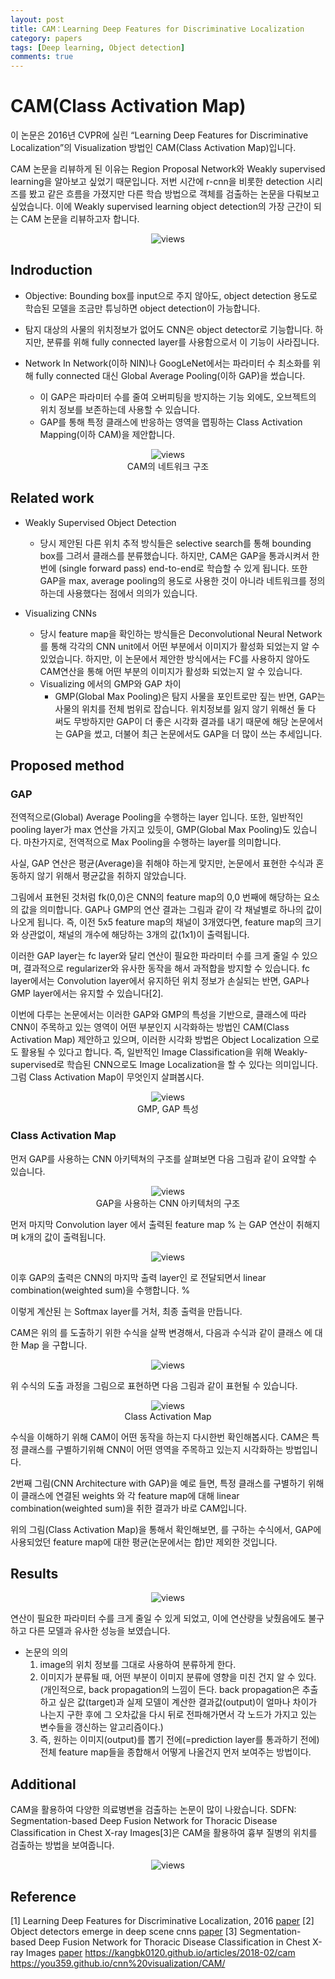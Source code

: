 ```yaml
---
layout: post
title: CAM：Learning Deep Features for Discriminative Localization
category: papers
tags: [Deep learning, Object detection]
comments: true
---
```

# CAM(Class Activation Map)

이 논문은 2016년 CVPR에 실린 “Learning Deep Features for Discriminative Localization”의 Visualization 방법인 CAM(Class Activation Map)입니다. 

CAM 논문을 리뷰하게 된 이유는 Region Proposal Network와 Weakly supervised learning을 알아보고 싶었기 때문입니다. 저번 시간에 r-cnn을 비롯한 detection 시리즈를 봤고 같은 흐름을 가졌지만 다른 학습 방법으로 객체를 검출하는 논문을 다뤄보고 싶었습니다. 이에 Weakly supervised learning object detection의 가장 근간이 되는 CAM 논문을 리뷰하고자 합니다. 

<center>
<figure>
<img src="/assets/post_img/papers/2020-03-04-CAM/main1.png" alt="views">
<figcaption></figcaption>
</figure>
</center>

## Indroduction
- Objective: Bounding box를 input으로 주지 않아도, object detection 용도로 학습된 모델을 조금만 튜닝하면 object detection이 가능합니다.

- 탐지 대상의 사물의 위치정보가 없어도 CNN은 object detector로 기능합니다. 하지만, 분류를 위해 fully connected layer를 사용함으로서 이 기능이 사라집니다.

- Network In Network(이하 NIN)나 GoogLeNet에서는 파라미터 수 최소화를 위해 fully connected 대신 Global Average Pooling(이하 GAP)을 썼습니다.
    - 이 GAP은 파라미터 수를 줄여 오버피팅을 방지하는 기능 외에도, 오브젝트의 위치 정보를 보존하는데 사용할 수 있습니다.
    - GAP를 통해 특정 클래스에 반응하는 영역을 맵핑하는 Class Activation Mapping(이하 CAM)을 제안합니다.

<center>
<figure>
<img src="/assets/post_img/papers/2020-03-04-CAM/fig2.png" alt="views">
<figcaption>CAM의 네트워크 구조</figcaption>
</figure>
</center>

## Related work
- Weakly Supervised Object Detection 
    - 당시 제안된 다른 위치 추적 방식들은 selective search를 통해 bounding box를 그려서 클래스를 분류했습니다. 하지만, CAM은 GAP을 통과시켜서 한번에 (single forward pass) end-to-end로 학습할 수 있게 됩니다. 또한 GAP을 max, average pooling의 용도로 사용한 것이 아니라 네트워크를 정의하는데 사용했다는 점에서 의의가 있습니다.

- Visualizing CNNs
    - 당시 feature map을 확인하는 방식들은 Deconvolutional Neural Network를 통해 각각의 CNN unit에서 어떤 부분에서 이미지가 활성화 되었는지 알 수 있었습니다. 하지만, 이 논문에서 제안한 방식에서는 FC를 사용하지 않아도 CAM연산을 통해 어떤 부분의 이미지가 활성화 되었는지 알 수 있습니다.
    - Visualizing 에서의 GMP와 GAP 차이
        - GMP(Global Max Pooling)은 탐지 사물을 포인트로만 짚는 반면, GAP는 사물의 위치를 전체 범위로 잡습니다. 위치정보를 잃지 않기 위해선 둘 다 써도 무방하지만 GAP이 더 좋은 시각화 결과를 내기 때문에 해당 논문에서는 GAP을 썼고, 더불어 최근 논문에서도 GAP을 더 많이 쓰는 추세입니다.



## Proposed method

### GAP
전역적으로(Global) Average Pooling을 수행하는 layer 입니다. 또한, 일반적인 pooling layer가 max 연산을 가지고 있듯이, GMP(Global Max Pooling)도 있습니다. 마찬가지로, 전역적으로 Max Pooling을 수행하는 layer를 의미합니다. 

사실, GAP 연산은 평균(Average)을 취해야 하는게 맞지만, 논문에서 표현한 수식과 혼동하지 않기 위해서 평균값을 취하지 않았습니다.

그림에서 표현된 것처럼 fk(0,0)은 CNN의 feature map의 0,0 번째에 해당하는 요소의 값을 의미합니다. GAP나 GMP의 연산 결과는 그림과 같이 각 채널별로 하나의 값이 나오게 됩니다. 즉, 이전 5x5 feature map의 채널이 3개였다면, feature map의 크기와 상관없이, 채널의 개수에 해당하는 3개의 값(1x1)이 출력됩니다. 

이러한 GAP layer는 fc layer와 달리 연산이 필요한 파라미터 수를 크게 줄일 수 있으며, 결과적으로 regularizer와 유사한 동작을 해서 과적합을 방지할 수 있습니다.
fc layer에서는 Convolution layer에서 유지하던 위치 정보가 손실되는 반면, GAP나 GMP layer에서는 유지할 수 있습니다[2].

이번에 다루는 논문에서는 이러한 GAP와 GMP의 특성을 기반으로, 클래스에 따라 CNN이 주목하고 있는 영역이 어떤 부분인지 시각화하는 방법인 CAM(Class Activation Map) 제안하고 있으며, 이러한 시각화 방법은 Object Localization 으로도 활용될 수 있다고 합니다.
즉, 일반적인 Image Classification을 위해 Weakly-supervised로 학습된 CNN으로도 Image Localization을 할 수 있다는 의미입니다. 그럼 Class Activation Map이 무엇인지 살펴봅시다.

<center>
<figure>
<img src="/assets/post_img/papers/2020-03-04-CAM/fig1.png" alt="views">
<figcaption>GMP, GAP 특성</figcaption>
</figure>
</center>


### Class Activation Map

먼저 GAP를 사용하는 CNN 아키텍쳐의 구조를 살펴보면 다음 그림과 같이 요약할 수 있습니다.
<center>
<figure>
<img src="/assets/post_img/papers/2020-03-04-CAM/fig3.png" alt="views">
<figcaption>GAP을 사용하는 CNN 아키텍처의 구조</figcaption>
</figure>
</center>
먼저 마지막 Convolution layer 에서 출력된 feature map % <![CDATA[f_k(x,y)%]]>는 GAP 연산이 취해지며 k개의 값이 출력됩니다.
<center>
<figure>
<img src="/assets/post_img/papers/2020-03-04-CAM/fig4.png" alt="views">
<figcaption></figcaption>
</figure>
</center>
이후 GAP의 출력은 CNN의 마지막 출력 layer인 <![CDATA[S_c%]]>로 전달되면서 linear combination(weighted sum)을 수행합니다.
% <![CDATA[
\begin{split}
    S_c &= \sum_{k}w_k^c F_k \\
        &= \sum_{k}w_k^c \sum_{x,y}f_k(x,y) \\
        &= \sum_{x,y}\sum_{k}w_k^c f_k(x,y)
\end{split} %]]>

이렇게 계산된 <![CDATA[S_c%]]>는 Softmax layer를 거처, 최종 출력을 만듭니다.

CAM은 위의 <![CDATA[S_c%]]>를 도출하기 위한 수식을 살짝 변경해서, 다음과 수식과 같이 클래스 <![CDATA[c%]]>에 대한 Map 을 구합니다.
<center>
<figure>
<img src="/assets/post_img/papers/2020-03-04-CAM/fig5.png" alt="views">
<figcaption></figcaption>
</figure>
</center>
위 수식의 도출 과정을 그림으로 표현하면 다음 그림과 같이 표현될 수 있습니다.
<center>
<figure>
<img src="/assets/post_img/papers/2020-03-04-CAM/fig6.png" alt="views">
<figcaption>Class Activation Map</figcaption>
</figure>
</center>
수식을 이해하기 위해 CAM이 어떤 동작을 하는지 다시한번 확인해봅시다. CAM은 특정 클래스<![CDATA[c%]]>를 구별하기위해 CNN이 어떤 영역을 주목하고 있는지 시각화하는 방법입니다.

2번째 그림(CNN Architecture with GAP)을 예로 들면, 특정 클래스<![CDATA[c=2%]]>를 구별하기 위해 이 클래스에 연결된 weights <![CDATA[w^2_1, w^2_2, w^2_3%]]>와 각 feature map에 대해 linear combination(weighted sum)을 취한 결과가 바로 CAM입니다.

위의 그림(Class Activation Map)을 통해서 확인해보면, <![CDATA[S_c%]]>를 구하는 수식에서, GAP에 사용되었던 feature map에 대한 평균(논문에서는 합)만 제외한 것입니다.

## Results
<center>
<figure>
<img src="/assets/post_img/papers/2020-03-04-CAM/fig7.png" alt="views">
<figcaption></figcaption>
</figure>
</center>

연산이 필요한 파라미터 수를 크게 줄일 수 있게 되었고, 이에 연산량을 낮췄음에도 불구하고 다른 모델과 유사한 성능을 보였습니다.

- 논문의 의의
    1. image의 위치 정보를 그대로 사용하여 분류하게 한다.
    2. 이미지가 분류될 때, 어떤 부분이 이미지 분류에 영향을 미친 건지 알 수 있다. (개인적으로, back propagation의 느낌이 든다. back propagation은  추출하고 싶은 값(target)과 실제 모델이 계산한 결과값(output)이 얼마나 차이가 나는지 구한 후에 그 오차값을 다시 뒤로 전파해가면서 각 노드가 가지고 있는 변수들을 갱신하는 알고리즘이다.) 
    3. 즉, 원하는 이미지(output)를 뽑기 전에(=prediction layer를 통과하기 전에) 전체 feature map들을 종합해서 어떻게 나올건지 먼저 보여주는 방법이다.

## Additional
CAM을 활용하여 다양한 의료병변을 검출하는 논문이 많이 나왔습니다. SDFN: Segmentation-based Deep Fusion Network for Thoracic Disease Classification in Chest X-ray Images[3]은 CAM을 활용하여 흉부 질병의 위치를 검출하는 방법을 보여줍니다.
<center>
<figure>
<img src="/assets/post_img/papers/2020-03-04-CAM/fig8.png" alt="views">
<figcaption></figcaption>
</figure>
</center>


## Reference
[1] Learning Deep Features for Discriminative Localization, 2016 [paper](https://arxiv.org/pdf/1512.04150.pdf)
[2] Object detectors emerge in deep scene cnns [paper](https://arxiv.org/pdf/1412.6856.pdf)
[3] Segmentation-based Deep Fusion Network for Thoracic Disease Classification in Chest X-ray Images [paper](https://arxiv.org/pdf/1810.12959.pdf)
https://kangbk0120.github.io/articles/2018-02/cam
https://you359.github.io/cnn%20visualization/CAM/